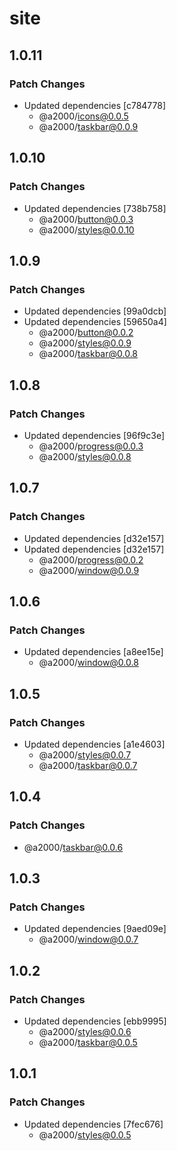 # site

## 1.0.11

### Patch Changes

- Updated dependencies [c784778]
  - @a2000/icons@0.0.5
  - @a2000/taskbar@0.0.9

## 1.0.10

### Patch Changes

- Updated dependencies [738b758]
  - @a2000/button@0.0.3
  - @a2000/styles@0.0.10

## 1.0.9

### Patch Changes

- Updated dependencies [99a0dcb]
- Updated dependencies [59650a4]
  - @a2000/button@0.0.2
  - @a2000/styles@0.0.9
  - @a2000/taskbar@0.0.8

## 1.0.8

### Patch Changes

- Updated dependencies [96f9c3e]
  - @a2000/progress@0.0.3
  - @a2000/styles@0.0.8

## 1.0.7

### Patch Changes

- Updated dependencies [d32e157]
- Updated dependencies [d32e157]
  - @a2000/progress@0.0.2
  - @a2000/window@0.0.9

## 1.0.6

### Patch Changes

- Updated dependencies [a8ee15e]
  - @a2000/window@0.0.8

## 1.0.5

### Patch Changes

- Updated dependencies [a1e4603]
  - @a2000/styles@0.0.7
  - @a2000/taskbar@0.0.7

## 1.0.4

### Patch Changes

- @a2000/taskbar@0.0.6

## 1.0.3

### Patch Changes

- Updated dependencies [9aed09e]
  - @a2000/window@0.0.7

## 1.0.2

### Patch Changes

- Updated dependencies [ebb9995]
  - @a2000/styles@0.0.6
  - @a2000/taskbar@0.0.5

## 1.0.1

### Patch Changes

- Updated dependencies [7fec676]
  - @a2000/styles@0.0.5
